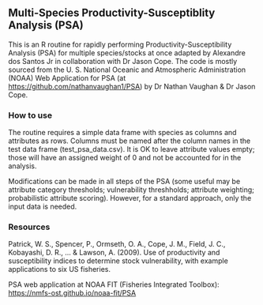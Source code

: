 ## Multi-Species Productivity-Susceptiblity Analysis (PSA)

This is an R routine for rapidly performing Productivity-Susceptibility Analysis (PSA) for multiple species/stocks at once adapted by Alexandre dos Santos Jr in collaboration with Dr Jason Cope. The code is mostly sourced from the U. S. National Oceanic and Atmospheric Administration (NOAA) Web Application for PSA (at https://github.com/nathanvaughan1/PSA) by Dr Nathan Vaughan & Dr Jason Cope. 

### How to use

The routine requires a simple data frame with species as columns and attributes as rows. Columns must be named after the column names in the test data frame (test_psa_data.csv). It is OK to leave attribute values empty; those will have an assigned weight of 0 and not be accounted for in the analysis.

Modifications can be made in all steps of the PSA (some useful may be attribute category thresholds; vulnerability threshholds; attribute weighting; probabilistic attribute scoring). However, for a standard approach, only the input data is needed.

### Resources
Patrick, W. S., Spencer, P., Ormseth, O. A., Cope, J. M., Field, J. C., Kobayashi, D. R., ... & Lawson, A. (2009). Use of productivity and susceptibility indices to determine stock vulnerability, with example applications to six US fisheries.

PSA web application at NOAA FIT (Fisheries Integrated Toolbox): https://nmfs-ost.github.io/noaa-fit/PSA


